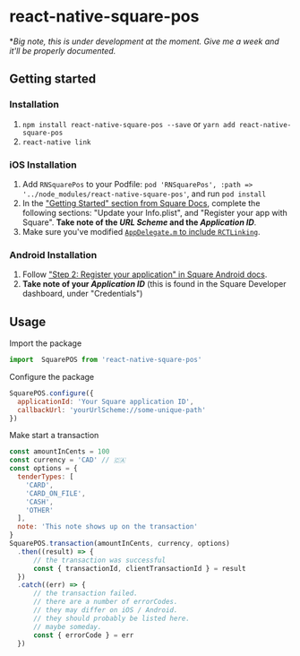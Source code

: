 
# react-native-square-pos

**Big note, this is under development at the moment.  Give me a week and it'll be properly documented.*

## Getting started


### Installation

1. `npm install react-native-square-pos --save` or `yarn add react-native-square-pos`
2. `react-native link`

### iOS Installation

1. Add `RNSquarePos` to your Podfile: `pod 'RNSquarePos', :path => '../node_modules/react-native-square-pos'`, and run `pod install`
2. In the ["Getting Started" section from Square Docs](https://github.com/square/SquarePointOfSaleSDK-iOS/tree/fcb44143c9b199f62f9feb61e98a51516e0c28a3#update-your-infoplist), complete the following sections: "Update your Info.plist", and "Register your app with Square".  **Take note of the _URL Scheme_ and the _Application ID_**.
3. Make sure you've modified [`AppDelegate.m` to include `RCTLinking`](https://facebook.github.io/react-native/docs/linking).

### Android Installation

1. Follow ["Step 2: Register your application" in Square Android docs](https://docs.connect.squareup.com/payments/pos/setup-android#step-2-register-your-application). 
2. **Take note of your _Application ID_**  (this is found in the Square Developer dashboard, under "Credentials")


## Usage

Import the package

```javascript
import  SquarePOS from 'react-native-square-pos'
```

Configure the package

```javascript
SquarePOS.configure({
  applicationId: 'Your Square application ID',
  callbackUrl: 'yourUrlScheme://some-unique-path'
})
```

Make start a transaction

```javascript
const amountInCents = 100
const currency = 'CAD' // 🇨🇦
const options = {
  tenderTypes: [
    'CARD',
    'CARD_ON_FILE',
    'CASH',
    'OTHER'
  ],
  note: 'This note shows up on the transaction'
}
SquarePOS.transaction(amountInCents, currency, options)
  .then((result) => {
      // the transaction was successful
      const { transactionId, clientTransactionId } = result
  })
  .catch((err) => {
      // the transaction failed. 
      // there are a number of errorCodes.
      // they may differ on iOS / Android.
      // they should probably be listed here.
      // maybe someday.
      const { errorCode } = err
  })
```
